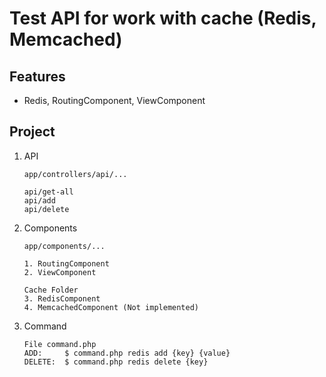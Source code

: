 # Test API for work with cache (Redis, Memcached)

## Features

- Redis, RoutingComponent, ViewComponent

## Project

1. API
   ```
   app/controllers/api/...
   
   api/get-all
   api/add
   api/delete
   ```

2. Components
   ```
   app/components/...
   
   1. RoutingComponent
   2. ViewComponent
   
   Cache Folder
   3. RedisComponent
   4. MemcachedComponent (Not implemented)
   ```
   
3. Command
    ```
    File command.php
    ADD:     $ command.php redis add {key} {value}
    DELETE:  $ command.php redis delete {key}
    ```
